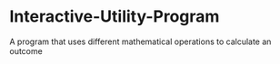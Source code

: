 # Interactive-Utility-Program
A program that uses different mathematical operations to calculate an outcome
